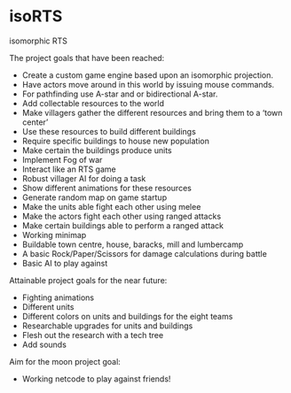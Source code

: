 # isoRTS
isomorphic RTS

The project goals that have been reached:
- Create a custom game engine based upon an isomorphic projection.
- Have actors move around in this world by issuing mouse commands.
- For pathfinding use A-star and or bidirectional A-star.
- Add collectable resources to the world
- Make villagers gather the different resources and bring them to a ‘town center’
- Use these resources to build different buildings
- Require specific buildings to house new population
- Make certain the buildings produce units
- Implement Fog of war
- Interact like an RTS game
- Robust villager AI for doing a task
- Show different animations for these resources
- Generate random map on game startup
- Make the units able fight each other using melee
- Make the actors fight each other using ranged attacks
- Make certain buildings able to perform a ranged attack
- Working minimap
- Buildable town centre, house, baracks, mill and lumbercamp
- A basic Rock/Paper/Scissors for damage calculations during battle
- Basic AI to play against

Attainable project goals for the near future:
- Fighting animations
- Different units
- Different colors on units and buildings for the eight teams
- Researchable upgrades for units and buildings
- Flesh out the research with a tech tree
- Add sounds

Aim for the moon project goal:
- Working netcode to play against friends!

